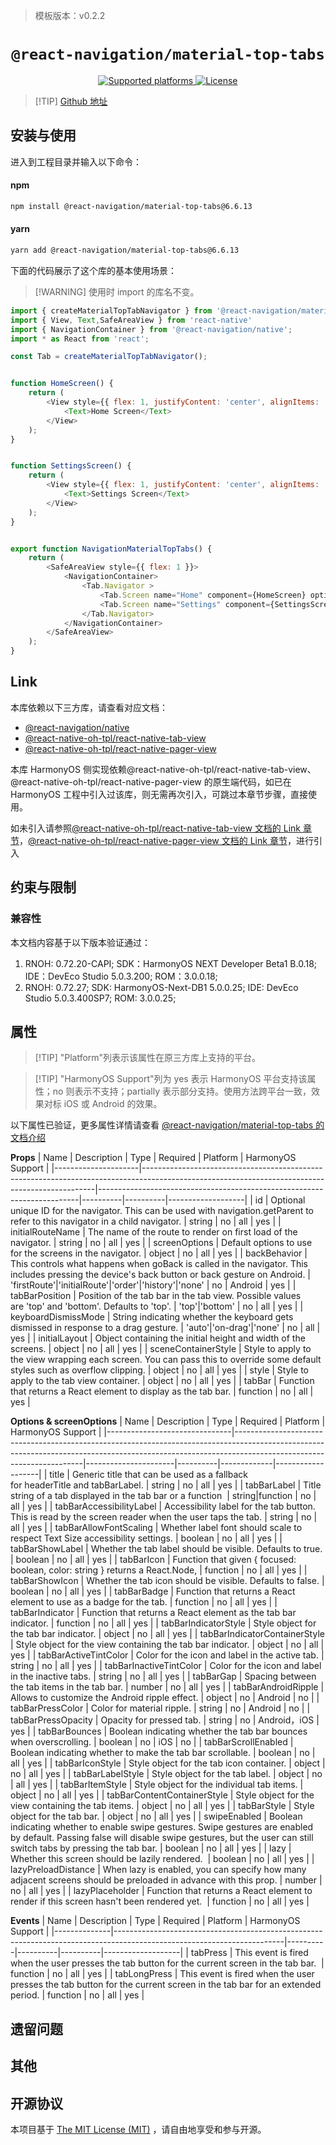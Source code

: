 > 模板版本：v0.2.2

<p align="center">
  <h1 align="center"> <code>@react-navigation/material-top-tabs</code> </h1>
</p>
<p align="center">
    <a href="https://github.com/react-navigation/react-navigation/tree/6.x/packages/material-top-tabs">
        <img src="https://img.shields.io/badge/platforms-android%20|%20ios%20|%20web%20|%20harmony%20-lightgrey.svg" alt="Supported platforms" />
    </a>
    <a href="https://github.com/react-navigation/react-navigation/blob/6.x/packages/material-top-tabs/LICENSE">
        <img src="https://img.shields.io/badge/license-MIT-green.svg" alt="License" />
    </a>
</p>

> [!TIP] [Github 地址](https://github.com/react-navigation/react-navigation/tree/6.x/packages/material-top-tabs)

## 安装与使用

进入到工程目录并输入以下命令：

<!-- tabs:start -->

#### **npm**

```bash
npm install @react-navigation/material-top-tabs@6.6.13
```

#### **yarn**

```bash
yarn add @react-navigation/material-top-tabs@6.6.13
```

<!-- tabs:end -->

下面的代码展示了这个库的基本使用场景：

> [!WARNING] 使用时 import 的库名不变。

```js
import { createMaterialTopTabNavigator } from '@react-navigation/material-top-tabs';
import { View, Text,SafeAreaView } from 'react-native'
import { NavigationContainer } from '@react-navigation/native';
import * as React from 'react';

const Tab = createMaterialTopTabNavigator();


function HomeScreen() {
    return (
        <View style={{ flex: 1, justifyContent: 'center', alignItems: 'center' }}>
            <Text>Home Screen</Text>
        </View>
    );
}


function SettingsScreen() {
    return (
        <View style={{ flex: 1, justifyContent: 'center', alignItems: 'center' }}>
            <Text>Settings Screen</Text>
        </View>
    );
}


export function NavigationMaterialTopTabs() {
    return (
        <SafeAreaView style={{ flex: 1 }}>
            <NavigationContainer>
                <Tab.Navigator >
                    <Tab.Screen name="Home" component={HomeScreen} options={{ title: '家' }} />
                    <Tab.Screen name="Settings" component={SettingsScreen} options={{ title: '设置' }} />
                </Tab.Navigator>
            </NavigationContainer>
        </SafeAreaView>
    );
}

```


## Link
本库依赖以下三方库，请查看对应文档：
+ [@react-navigation/native](/zh-cn/react-navigation-native.md)
+ [@react-native-oh-tpl/react-native-tab-view](/zh-cn/react-native-tab-view.md)
+ [@react-native-oh-tpl/react-native-pager-view](/zh-cn/react-native-pager-view.md)

本库 HarmonyOS 侧实现依赖@react-native-oh-tpl/react-native-tab-view、@react-native-oh-tpl/react-native-pager-view  的原生端代码，如已在 HarmonyOS 工程中引入过该库，则无需再次引入，可跳过本章节步骤，直接使用。

如未引入请参照[@react-native-oh-tpl/react-native-tab-view 文档的 Link 章节](/zh-cn/react-native-tab-view.md#link)，[@react-native-oh-tpl/react-native-pager-view 文档的 Link 章节](/zh-cn/react-native-pager-view.md#link)，进行引入


## 约束与限制

### 兼容性

本文档内容基于以下版本验证通过：

1. RNOH: 0.72.20-CAPI; SDK：HarmonyOS NEXT Developer Beta1 B.0.18; IDE：DevEco Studio 5.0.3.200; ROM：3.0.0.18;
2. RNOH: 0.72.27; SDK: HarmonyOS-Next-DB1 5.0.0.25; IDE: DevEco Studio 5.0.3.400SP7; ROM: 3.0.0.25;

## 属性

> [!TIP] "Platform"列表示该属性在原三方库上支持的平台。

> [!TIP] "HarmonyOS Support"列为 yes 表示 HarmonyOS 平台支持该属性；no 则表示不支持；partially 表示部分支持。使用方法跨平台一致，效果对标 iOS 或 Android 的效果。

以下属性已验证，更多属性详情请查看 [@react-navigation/material-top-tabs 的文档介绍](https://reactnavigation.org/docs/material-top-tab-navigator)

**Props**
| Name                | Description                                                                                                                                    | Type                                                                    | Required | Platform | HarmonyOS Support |
|---------------------|------------------------------------------------------------------------------------------------------------------------------------------------|-------------------------------------------------------------------------|----------|----------|-------------------|
| id                  | Optional unique ID for the navigator. This can be used with navigation.getParent to refer to this navigator in a child navigator.              | string                                                                  | no       | all      | yes               |
| initialRouteName    | The name of the route to render on first load of the navigator.                                                                                | string                                                                  | no       | all      | yes               |
| screenOptions       | Default options to use for the screens in the navigator.                                                                                       | object                                                                  | no       | all      | yes               |
| backBehavior        | This controls what happens when goBack is called in the navigator. This includes pressing the device's back button or back gesture on Android. | 'firstRoute'&#124;'initialRoute'&#124;'order'&#124;'history'&#124;'none' | no       | Android  | yes               |
| tabBarPosition      | Position of the tab bar in the tab view. Possible values are 'top' and 'bottom'. Defaults to 'top'.                                            | 'top'&#124;'bottom'                                                      | no       | all      | yes               |
| keyboardDismissMode | String indicating whether the keyboard gets dismissed in response to a drag gesture.                                                           | 'auto'&#124;'on-drag'&#124;'none'                                        | no       | all      | yes               |
| initialLayout       | Object containing the initial height and width of the screens.                                                                                 | object                                                                  | no       | all      | yes               |
| sceneContainerStyle | Style to apply to the view wrapping each screen. You can pass this to override some default styles such as overflow clipping.                  | object                                                                  | no       | all      | yes               |
| style               | Style to apply to the tab view container.                                                                                                      | object                                                                  | no       | all      | yes               |
| tabBar              | Function that returns a React element to display as the tab bar.                                                                               | function                                                                | no       | all      | yes               |

**Options & screenOptions**
| Name                          | Description                                                                                                                                                                                        | Type                 | Required | Platform    | HarmonyOS Support |
|-------------------------------|----------------------------------------------------------------------------------------------------------------------------------------------------------------------------------------------------|----------------------|----------|-------------|-------------------|
| title                         | Generic title that can be used as a fallback for headerTitle and tabBarLabel.                                                                                                                      | string               | no       | all         | yes               |
| tabBarLabel                   | Title string of a tab displayed in the tab bar or a function                                                                                                                                       | string&#124;function | no       | all         | yes               |
| tabBarAccessibilityLabel      | Accessibility label for the tab button. This is read by the screen reader when the user taps the tab.                                                                                              | string               | no       | all         | yes               |
| tabBarAllowFontScaling        | Whether label font should scale to respect Text Size accessibility settings.                                                                                                                       | boolean              | no       | all         | yes               |
| tabBarShowLabel               | Whether the tab label should be visible. Defaults to true.                                                                                                                                         | boolean              | no       | all         | yes               |
| tabBarIcon                    | Function that given { focused: boolean, color: string } returns a React.Node,                                                                                                                      | function             | no       | all         | yes               |
| tabBarShowIcon                | Whether the tab icon should be visible. Defaults to false.                                                                                                                                         | boolean              | no       | all         | yes               |
| tabBarBadge                   | Function that returns a React element to use as a badge for the tab.                                                                                                                               | function             | no       | all         | yes               |
| tabBarIndicator               | Function that returns a React element as the tab bar indicator.                                                                                                                                    | function             | no       | all         | yes               |
| tabBarIndicatorStyle          | Style object for the tab bar indicator.                                                                                                                                                            | object               | no       | all         | yes               |
| tabBarIndicatorContainerStyle | Style object for the view containing the tab bar indicator.                                                                                                                                        | object               | no       | all         | yes               |
| tabBarActiveTintColor         | Color for the icon and label in the active tab.                                                                                                                                                    | string               | no       | all         | yes               |
| tabBarInactiveTintColor       | Color for the icon and label in the inactive tabs.                                                                                                                                                 | string               | no       | all         | yes               |
| tabBarGap                     | Spacing between the tab items in the tab bar.                                                                                                                                                      | number               | no       | all         | yes               |
| tabBarAndroidRipple           | Allows to customize the Android ripple effect.                                                                                                                                                     | object               | no       | Android     | no                |
| tabBarPressColor              | Color for material ripple.                                                                                                                                                                         | string               | no       | Android     | no                |
| tabBarPressOpacity            | Opacity for pressed tab.                                                                                                                                                                           | string               | no       | Android，iOS | yes               |
| tabBarBounces                 | Boolean indicating whether the tab bar bounces when overscrolling.                                                                                                                                 | boolean              | no       | iOS         | no                |
| tabBarScrollEnabled           | Boolean indicating whether to make the tab bar scrollable.                                                                                                                                         | boolean              | no       | all         | yes               |
| tabBarIconStyle               | Style object for the tab icon container.                                                                                                                                                           | object               | no       | all         | yes               |
| tabBarLabelStyle              | Style object for the tab label.                                                                                                                                                                    | object               | no       | all         | yes               |
| tabBarItemStyle               | Style object for the individual tab items.                                                                                                                                                         | object               | no       | all         | yes               |
| tabBarContentContainerStyle   | Style object for the view containing the tab items.                                                                                                                                                | object               | no       | all         | yes               |
| tabBarStyle                   | Style object for the tab bar.                                                                                                                                                                      | object               | no       | all         | yes               |
| swipeEnabled                  | Boolean indicating whether to enable swipe gestures. Swipe gestures are enabled by default. Passing false will disable swipe gestures, but the user can still switch tabs by pressing the tab bar. | boolean              | no       | all         | yes               |
| lazy                          | Whether this screen should be lazily rendered.                                                                                                                                                     | boolean              | no       | all         | yes               |
| lazyPreloadDistance           | When lazy is enabled, you can specify how many adjacent screens should be preloaded in advance with this prop.                                                                                     | number               | no       | all         | yes               |
| lazyPlaceholder               | Function that returns a React element to render if this screen hasn't been rendered yet.                                                                                                           | function             | no       | all         | yes               |

**Events**
| Name         | Description                                                                                                            | Type     | Required | Platform | HarmonyOS Support |
|--------------|------------------------------------------------------------------------------------------------------------------------|----------|----------|----------|-------------------|
| tabPress     | This event is fired when the user presses the tab button for the current screen in the tab bar.                        | function | no       | all      | yes               |
| tabLongPress | This event is fired when the user presses the tab button for the current screen in the tab bar for an extended period. | function | no       | all      | yes               |

## 遗留问题

## 其他
  
## 开源协议

本项目基于 [The MIT License (MIT)](https://github.com/react-navigation/react-navigation/blob/6.x/packages/material-top-tabs/LICENSE) ，请自由地享受和参与开源。